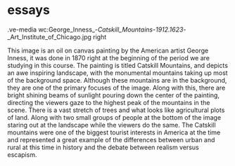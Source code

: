 # essays
.ve-media wc:George_Inness_-_Catskill_Mountains_-_1912.1623_-_Art_Institute_of_Chicago.jpg right

This image is an oil on canvas painting by the American artist George Inness, it was done in 1870 right at the beginning of the period we are studying in this course. The painting is titled Catskill Mountains, and depicts an awe inspiring landscape, with the monumental mountains taking up most of the background space. Although these mountains are in the background, they are one of the primary focuses of the image. Along with this, there are bright shining beams of sunlight pouring down the center of the painting, directing the viewers gaze to the highest peak of the mountains in the scene. There is a vast stretch of trees and what looks like agricultural plots of land. Along with two small groups of people at the bottom of the image staring out at the landscape while the viewers do the same. The Catskill mountains were one of the biggest tourist interests in America at the time and represented a great example of the differences between urban and rural at this time in history and the debate between realism versus escapism. 